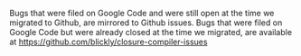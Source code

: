 Bugs that were filed on Google Code and were still open at the time we migrated to Github, are mirrored to Github issues. Bugs that were filed on Google Code but were already closed at the time we migrated, are available at https://github.com/blickly/closure-compiler-issues